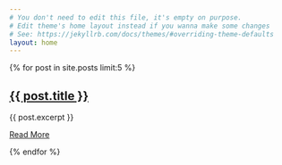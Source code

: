 ```yaml
---
# You don't need to edit this file, it's empty on purpose.
# Edit theme's home layout instead if you wanna make some changes
# See: https://jekyllrb.com/docs/themes/#overriding-theme-defaults
layout: home
---
```


<div class="posts">
{% for post in site.posts limit:5 %}
  <article class="post">

  <h1><a href="{{ site.baseurl }}{{ post.url }}">{{
  post.title }}</a></h1>

  <div class="entry">
  {{ post.excerpt }}
  </div>

  <a href="{{ site.baseurl }}{{
  post.url }}"
  class="read-more">Read More</a>
  </article>
{% endfor %}
</div>
